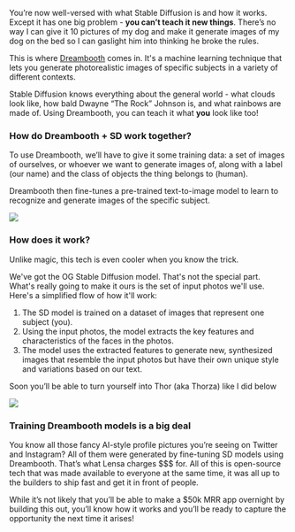 You’re now well-versed with what Stable Diffusion is and how it works. Except it has one big problem - **you can’t teach it new things**. There’s no way I can give it 10 pictures of my dog and make it generate images of my dog on the bed so I can gaslight him into thinking he broke the rules.

This is where [Dreambooth](https://dreambooth.github.io/) comes in. It's a machine learning technique that lets you generate photorealistic images of specific subjects in a variety of different contexts. 

Stable Diffusion knows everything about the general world - what clouds look like, how bald Dwayne “The Rock” Johnson is, and what rainbows are made of. Using Dreambooth, you can teach it what **you** look like too!

### How do Dreambooth + SD work together?

To use Dreambooth, we’ll have to give it some training data: a set of images of ourselves, or whoever we want to generate images of, along with a label (our name) and the class of objects the thing belongs to (human).

Dreambooth then fine-tunes a pre-trained text-to-image model to learn to recognize and generate images of the specific subject. 

![](https://hackmd.io/_uploads/r10nDpEqi.png)

### How does it work?

Unlike magic, this tech is even cooler when you know the trick. 

We've got the OG Stable Diffusion model. That's not the special part. What's really going to make it ours is the set of input photos we'll use. Here's a simplified flow of how it'll work:

1. The SD model is trained on a dataset of images that represent one subject (you).
2. Using the input photos, the model extracts the key features and characteristics of the faces in the photos.
3. The model uses the extracted features to generate new, synthesized images that resemble the input photos but have their own unique style and variations based on our text.

Soon you’ll be able to turn yourself into Thor (aka Thorza) like I did below

![](https://hackmd.io/_uploads/ryi6v6Ncj.png)

### Training Dreambooth models is a big deal

You know all those fancy AI-style profile pictures you’re seeing on Twitter and Instagram? All of them were generated by fine-tuning SD models using Dreambooth. That’s what Lensa charges $$$ for. All of this is open-source tech that was made available to everyone at the same time, it was all up to the builders to ship fast and get it in front of people. 

While it’s not likely that you’ll be able to make a $50k MRR app overnight by building this out, you’ll know how it works and you’ll be ready to capture the opportunity the next time it arises!